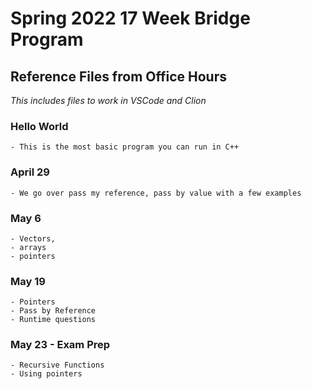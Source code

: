 # Spring 2022 17 Week Bridge Program
## Reference Files from Office Hours
*This includes files to work in VSCode and Clion*
### Hello World
    - This is the most basic program you can run in C++

### April 29
    - We go over pass my reference, pass by value with a few examples

### May 6
    - Vectors, 
    - arrays
    - pointers

### May 19
    - Pointers
    - Pass by Reference
    - Runtime questions

### May 23 - Exam Prep
    - Recursive Functions
    - Using pointers